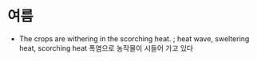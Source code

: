 # 여름
* The crops are withering in the scorching heat. ; heat wave, sweltering heat, scorching heat 폭염으로 농작물이 시들어 가고 있다